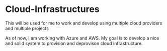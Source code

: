 # Cloud-Infrastructures
This will be used for me to work and develop using multiple cloud providers and multiple projects

As of now, I am working with Azure and AWS. My goal is to develop a nice and solid system to provision and deprovison cloud infrastructure.

